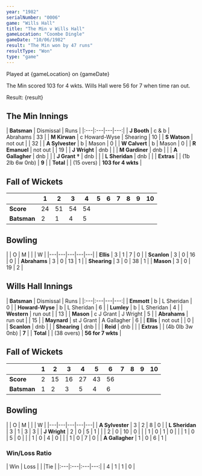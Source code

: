 ```yaml
---
year: "1982"
serialNumber: "0006"
game: "Wills Hall"
title: "The Min v Wills Hall"
gameLocation: "Coombe Dingle"
gameDate: "10/06/1982"
result: "The Min won by 47 runs" 
resultType: "Won"
type: "game"
---
```


Played at {gameLocation} on {gameDate}

The Min scored 103 for 4 wkts. Wills Hall were 56 for 7 when time ran out.

Result: {result}

## The Min Innings

| **Batsman** | Dismissal | Runs |
|:---|:---|---|---:|
| **J Booth** | c & b | Abrahams | 33 |
| **M Kirwan** | c Howard-Wyse | Shearing | 10 |
| **S Watson** | not out | | 32 |
| **A Sylvester** | b | Mason | 0 |
| **W Calvert** | b | Mason | 0 |
| **R Emanuel** | not out | | 19 |
| **J Wright** | dnb | |
| **M Gardiner** | dnb | |
| **A Gallagher** | dnb | |
| **J Grant &#8224;** | dnb | |
| **L Sheridan** | dnb | |
| **Extras** | | (1b 2lb 6w 0nb) | **9** |
| **Total** | | (15 overs) | **103 for 4 wkts** |

## Fall of Wickets

| | 1 | 2 | 3 | 4 | 5 | 6 | 7 | 8 | 9 | 10 |
|---|---|---|---|---|---|---|---|---|---|---|
| **Score** | 24 | 51 | 54 | 54 |
| **Batsman** | 2 | 1 | 4 | 5 |

## Bowling

| | O | M |  |  | W |
|---|---|---|---|---|
| **Ellis** | 3 | 1 | 7 | 0 |
| **Scanlon** | 3 | 0 | 16 | 0 |
| **Abrahams** | 3 | 0 | 13 | 1 |
| **Shearing** | 3 | 0 | 38 | 1 |
| **Mason** | 3 | 0 | 19 | 2 |

## Wills Hall Innings

| **Batsman** | Dismissal | Runs |
|:---|:---|---|---:|
| **Emmott** | b | L Sheridan | 0 |
| **Howard-Wyse** | b | L Sheridan | 6 |
| **Lumley** | b | L Sheridan | 4 |
| **Western** | run out | | 13 |
| **Mason** | c J Grant | J Wright | 5 |
| **Abrahams** | run out | | 15 |
| **Maynard** | st J Grant | A Gallagher | 6 |
| **Ellis** | not out | | 0 |
| **Scanlon** | dnb | |
| **Shearing** | dnb | |
| **Reid** | dnb | |
| **Extras** | | (4b 0lb 3w 0nb) | **7** |
| **Total** | | (38 overs) | **56 for 7 wkts** |

## Fall of Wickets

| | 1 | 2 | 3 | 4 | 5 | 6 | 7 | 8 | 9 | 10 |
|---|---|---|---|---|---|---|---|---|---|---|
| **Score** | 2 | 15 | 16 | 27 | 43 | 56 | | | | |
| **Batsman** | 1 | 2 | 3 | 5 | 4 | 6 | | | | |

## Bowling

| | O | M |  |  | W |
|---|---|---|---|---|
| **A Sylvester** | 3 | 2 | 8 | 0 |
| **L Sheridan** | 3 | 1 | 3 | 3 |
| **J Wright** | 2 | 0 | 5 | 1 |
| | 2 | 0 | 10 | 0 |
| | 1 | 0 | 1 | 0 |
| | 1 | 0 | 5 | 0 |
| | 1 | 0 | 4 | 0 |
| | 1 | 0 | 7 | 0 |
| **A Gallagher** | 1 | 0 | 6 | 1 |


### Win/Loss Ratio

| Win | Loss |  |  |Tie |
|:---|:---|:---|---:|
| 4 | 1 | 1 | 0 |
